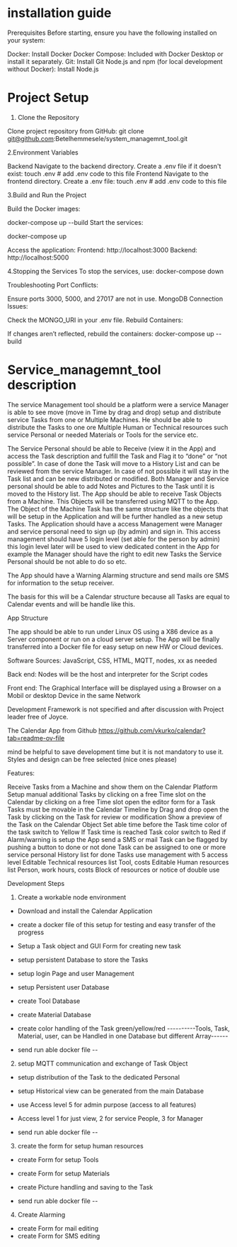 # installation guide
Prerequisites
Before starting, ensure you have the following installed on your system:

Docker: Install Docker
Docker Compose: Included with Docker Desktop or install it separately.
Git: Install Git
Node.js and npm (for local development without Docker): Install Node.js
   # Project Setup
1. Clone the Repository

Clone project repository from GitHub:
git clone git@github.com:Betelhemmesele/system_managemnt_tool.git

2.Environment Variables

Backend
Navigate to the backend directory.
Create a .env file if it doesn't exist:
touch .env   # add .env code to this file
Frontend
Navigate to the frontend directory.
Create a .env file:
touch .env   # add .env code to this file

3.Build and Run the Project

Build the Docker images:
 
docker-compose up --build
Start the services:

docker-compose up

Access the application:
Frontend: http://localhost:3000
Backend: http://localhost:5000

4.Stopping the Services
To stop the services, use:
docker-compose down

Troubleshooting
Port Conflicts:

Ensure ports 3000, 5000, and 27017 are not in use.
MongoDB Connection Issues:

Check the MONGO_URI in your .env file.
Rebuild Containers:

If changes aren’t reflected, rebuild the containers:
docker-compose up --build

# Service_managemnt_tool description
The service Management tool should be a platform were a service Manager is able to see move (move in Time by drag and drop) setup and distribute service Tasks from one or Multiple Machines. He should be able to distribute the Tasks to one ore Multiple Human or Technical resources such service Personal or needed Materials or Tools for the service etc. 

The Service Personal should be able to Receive (view it in the App) and access the Task description and fulfill the Task and Flag it to “done” or “not possible”. In case of done the Task will move to a History List and can be reviewed from the service Manager. In case of not possible it will stay in the Task list and can be new distributed or modified. Both Manager and Service personal should be able to add Notes and Pictures to the Task until it is moved to the History list.
The App should be able to receive Task Objects from a Machine. This Objects will be transferred using MQTT to the App.
The Object of the Machine Task has the same structure like the objects that will be setup in the Application and will be further handled as a new setup Tasks.
The Application should have a access Management were Manager and service personal need to  sign up (by admin) and sign in. This access management should have 5 login level (set able for the person by admin) this login level later will be used to view dedicated content in the App for example the Manager should have the right to edit new Tasks the Service Personal should be not able to do so etc.

The App should have a Warning Alarming structure and send mails ore SMS for information to the setup receiver.

The basis for this will be a Calendar structure because all Tasks are equal to Calendar events and will be handle like this.

App Structure

The app should be able to run under Linux OS using a X86 device as a Server component or run on a cloud server setup.
The App will be finally transferred into a Docker file for easy setup on new HW or Cloud devices.

Software Sources:
JavaScript, CSS, HTML, MQTT, nodes, xx as needed

Back end:
Nodes will be the host and interpreter for the Script codes

Front end:
The Graphical Interface will be displayed using a Browser on a Mobil or desktop Device in the same Network  

Development Framework is not specified and after discussion with Project leader free of Joyce.


The Calendar App from Github https://github.com/vkurko/calendar?tab=readme-ov-file

mind be helpful to save development time but it is not mandatory to use it. 
Styles and design can be free selected (nice ones please)

Features:

Receive Tasks from a Machine and show them on the Calendar Platform 
Setup manual additional Tasks by clicking on a free Time slot on the Calendar
by clicking on a free Time slot open the editor form for a Task
Tasks must be movable in the Calendar Timeline by Drag and drop
open the Task by clicking on the Task for review or modification
Show a preview of the Task on the Calendar Object
Set able time before the Task time color of the task switch to Yellow
If Task time is reached Task color switch to Red
if Alarm/warning is setup the App send a SMS or mail
Task can be flagged by pushing a button to done or not done
Task can be assigned to one or more service personal
History list for done Tasks
use management with 5 access level
Editable Technical resources list Tool, costs
Editable Human resources list Person, work hours, costs 
Block of resources or notice of double use 

Development Steps

1. Create a workable node environment
- Download and install the Calendar Application
- create a docker file of this setup for testing and easy transfer of the progress
- Setup a Task object and GUI Form for creating new task
- setup persistent Database to store the Tasks
- setup login Page and user Management
- setup Persistent user Database
- create Tool Database 
- create Material Database
- create color handling of the Task green/yellow/red
----------Tools, Task, Material, user, can be Handled in one Database but different Array------

- send run able docker file --

2. setup MQTT communication and exchange of Task Object
- setup distribution of the Task to the dedicated Personal
- setup Historical view can be generated from the main Database
- use Access level 5 for admin purpose (access to all features)
- Access level 1 for just view, 2 for service People, 3 for Manager

- send run able docker file --



3. create the form for setup human resources
- create Form for setup Tools
- create Form for setup Materials
- create Picture handling and saving to the Task

- send run able docker file --

4. Create Alarming
- create Form for mail editing
- create Form for SMS editing
